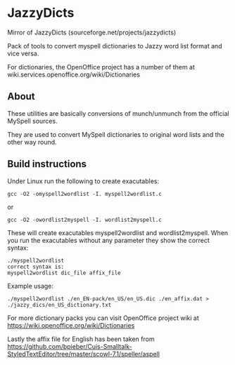 JazzyDicts
==========

Mirror of JazzyDicts (sourceforge.net/projects/jazzydicts)

Pack of tools to convert myspell dictionaries to Jazzy word list format and vice versa. 

For dictionaries, the OpenOffice project has a number of them  at wiki.services.openoffice.org/wiki/Dictionaries


About
-----

These utilities are basically conversions of munch/unmunch from the
official MySpell sources.

They are used to convert MySpell dictionaries to original word lists and the
other way round.

Build instructions
------------------

Under Linux run the following to create exacutables:

    gcc -O2 -omyspell2wordlist -I. myspell2wordlist.c

or

    gcc -O2 -owordlist2myspell -I. wordlist2myspell.c


These will create exacutables myspell2wordlist and wordlist2myspell. When you run the exacutables without any parameter they show the correct syntax:

    ./myspell2wordlist
    correct syntax is:
    myspell2wordlist dic_file affix_file

Example usage:

    ./myspell2wordlist ./en_EN-pack/en_US/en_US.dic ./en_affix.dat > ./jazzy_dics/en_US_dictionary.txt

For more dictionary packs you can visit OpenOffice project wiki at https://wiki.openoffice.org/wiki/Dictionaries

Lastly the affix file for English has been taken from https://github.com/bpieber/Cuis-Smalltalk-StyledTextEditor/tree/master/scowl-7.1/speller/aspell
